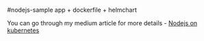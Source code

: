 

#nodejs-sample app + dockerfile + helmchart

You can go through my medium article for more details - [Nodejs on kubernetes](https://medium.com/@cloudegl/run-node-js-app-using-kubernetes-helm-bb87747785a)

